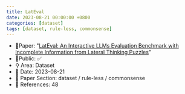 ```yaml
---
title: LatEval
date: 2023-08-21 00:00:00 +0800
categories: [dataset]
tags: [dataset, rule-less, commonsense]
---
```


- 📙Paper: "[LatEval: An Interactive LLMs Evaluation Benchmark with Incomplete Information from Lateral Thinking Puzzles](https://www.semanticscholar.org/paper/LatEval%3A-An-Interactive-LLMs-Evaluation-Benchmark-Huang-Ma/194e8cb8f2b4673d467c01d010afba31551cb0da)"
- 🔑Public: ✅
- ⚲ Area: Dataset
- 📅 Date: 2023-08-21
- 🔎 Paper Section: dataset / rule-less / commonsense
- 📝 References: 48
